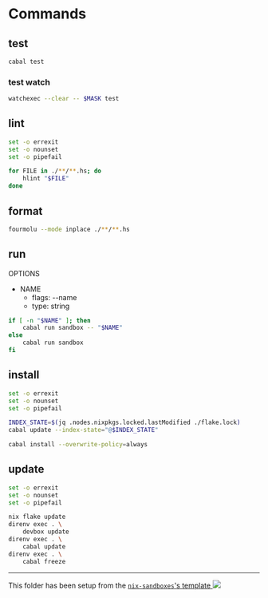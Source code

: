 # Commands

## test

```sh
cabal test
```

### test watch

```sh
watchexec --clear -- $MASK test
```

## lint

```bash
set -o errexit
set -o nounset
set -o pipefail

for FILE in ./**/**.hs; do
    hlint "$FILE"
done
```

## format

```sh
fourmolu --mode inplace ./**/**.hs
```

## run

OPTIONS

- NAME
  - flags: --name
  - type: string

```sh
if [ -n "$NAME" ]; then
    cabal run sandbox -- "$NAME"
else
    cabal run sandbox
fi
```

## install

```bash
set -o errexit
set -o nounset
set -o pipefail

INDEX_STATE=$(jq .nodes.nixpkgs.locked.lastModified ./flake.lock)
cabal update --index-state="@$INDEX_STATE"

cabal install --overwrite-policy=always
```

## update

```bash
set -o errexit
set -o nounset
set -o pipefail

nix flake update
direnv exec . \
    devbox update
direnv exec . \
    cabal update
direnv exec . \
    cabal freeze
```

---

<!-- markdownlint-disable-next-line MD039 MD045 -->
This folder has been setup from the [`nix-sandboxes`'s template ![](https://img.shields.io/gitlab/stars/pinage404/nix-sandboxes?style=social)](https://gitlab.com/pinage404/nix-sandboxes)

